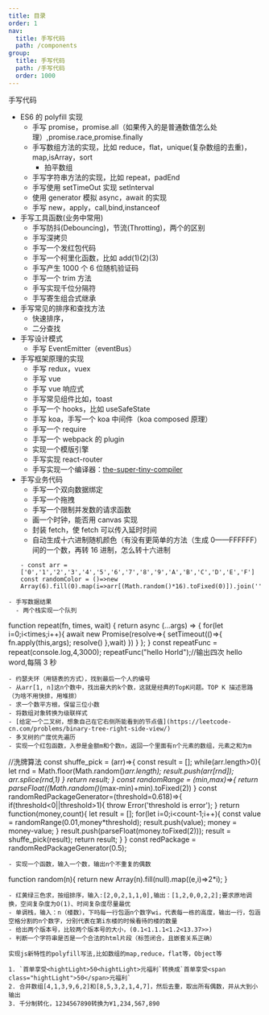 ```yaml
---
title: 目录
order: 1
nav:
  title: 手写代码
  path: /components
group:
  title: 手写代码
  path: /手写代码
  order: 1000
---
```


手写代码

- ES6 的 polyfill 实现
  - 手写 promise，promise.all（如果传入的是普通数值怎么处理）,promise.race,promise.finally
  - 手写数组方法的实现，比如 reduce，flat，unique(复杂数组的去重)，map,isArray，sort
    - 拍平数组
  - 手写字符串方法的实现，比如 repeat，padEnd
  - 手写使用 setTimeOut 实现 setInterval
  - 使用 generator 模拟 async，await 的实现
  - 手写 new，apply，call,bind,instanceof
- 手写工具函数(业务中常用)
  - 手写防抖(Debouncing)，节流(Throtting)，两个的区别
  - 手写深拷贝
  - 手写一个发红包代码
  - 手写一个柯里化函数，比如 add(1)(2)(3)
  - 手写产生 1000 个 6 位随机验证码
  - 手写一个 trim 方法
  - 手写实现千位分隔符
  - 手写寄生组合式继承
- 手写常见的排序和查找方法
  - 快速排序，
  - 二分查找
- 手写设计模式
  - 手写 EventEmitter（eventBus）
- 手写框架原理的实现
  - 手写 redux，vuex
  - 手写 vue
  - 手写 vue 响应式
  - 手写常见组件比如，toast
  - 手写一个 hooks，比如 useSafeState
  - 手写 koa，手写一个 koa 中间件（koa composed 原理）
  - 手写一个 require
  - 手写一个 webpack 的 plugin
  - 实现一个模版引擎
  - 手写实现 react-router
  - 手写实现一个编译器：[the-super-tiny-compiler](https://github.com/jamiebuilds/the-super-tiny-compiler)
- 手写业务代码
  - 手写一个双向数据绑定
  - 手写一个拖拽
  - 手写一个限制并发数的请求函数
  - 画一个时钟，能否用 canvas 实现
  - 封装 fetch，使 fetch 可以传入延时时间
  - 自动生成十六进制随机颜色（有没有更简单的方法（生成 0——FFFFFF）间的一个数，再转 16 进制，怎么转十六进制
  ```
  - const arr = ['0','1','2','3','4','5','6','7','8','9','A','B','C','D','E','F']
  const randomColor = ()=>new Array(6).fill(0).map(i=>arr[(Math.random()*16).toFixed(0)]).join('');
  ```

```
- 手写数据结果
  - 两个栈实现一个队列
```

function repeat(fn, times, wait) {
return async (...args) => {
for(let i=0;i<times;i++){
await new Promise(resolve=>{
setTimeout(()=>{
fn.apply(this,args);
resolve()
},wait)
})
}
};
}
const repeatFunc = repeat(console.log,4,3000);
repeatFunc("hello Horld");//输出四次 hello word,每隔 3 秒

```
- 约瑟夫环（用链表的方式），找到最后一个人的编号
- 从arr[1, n]这n个数中，找出最大的k个数，这就是经典的TopK问题。TOP K 描述思路（为啥不用快排，用堆排）
- 求一个数平方根，保留三位小数
- 将数组对象转换为级联样式
- [给定一个二叉树，想象自己在它右侧所能看到的节点值](https://leetcode-cn.com/problems/binary-tree-right-side-view/)
- 多叉树的广度优先遍历
- 实现一个红包函数，入参是金额m和个数n，返回一个里面有n个元素的数组，元素之和为m
```

//洗牌算法
const shuffe_pick = (arr)=>{
const result = [];
while(arr.length>0){
let rnd = Math.floor(Math.random()_arr.length);
result.push(arr[rnd]);
arr.splice(rnd,1)
}
return result;
}
const randomRange = (min,max)=>{
return parseFloat((Math.random()_(max-min)+min).toFixed(2))
}
const randomRedPackageGenerator=(threshold=0.618)=>{
if(threshold<0||threshold>1){
throw Error('threshold is error');
}
return function(money,count){
let result = [];
for(let i=0;i<count-1;i++){
const value = randomRange(0.01,money\*threshold);
result.push(value);
money = money-value;
}
result.push(parseFloat(money.toFixed(2)));
result = shuffe_pick(result);
return result;
}
}
const redPackage = randomRedPackageGenerator(0.5);

```
- 实现一个函数，输入一个数，输出n个不重复的偶数
```

function random(n){
return new Array(n).fill(null).map((e,i)=>2\*i);
}

```
- 红黄绿三色求，按组排序，输入:[2,0,2,1,1,0],输出：[1,2,0,0,2,2];要求原地调换，空间复杂度为O(1)、时间复杂度尽量最优
- 单调栈，输入：n（楼数），下吗每一行包涵n个数字wi，代表每一栋的高度，输出一行，包涵空格分割的n个数字，分别代表在第i东楼的时候看待的楼的数量
- 给出两个版本号，比较两个版本号的大小，(0.1<1.1.1<1.2<13.37>>)
- 判断一个字符串是否是一个合法的html片段（标签闭合，且嵌套关系正确）

实现js新特性的polyfill写法,比如数组的map,reduce，flat等，Object等

1. `首单享受<hightLight>50<hightLight>元福利`转换成`首单享受<span class="hightLight">50</span>元福利`
2. 合并数组[4,1,3,9,6,2]和[8,5,3,2,1,4,7]，然后去重，取出所有偶数，并从大到小输出
3. 千分制转化，1234567890转换为¥1,234,567,890
```

